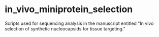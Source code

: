 # in_vivo_miniprotein_selection
Scripts used for sequencing analysis in the manuscript entitled "In vivo selection of synthetic nucleocapsids for tissue targeting."
